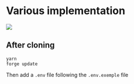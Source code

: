 # Various implementation

![](https://img.shields.io/badge/Node.js-v16.15.0-blue)

## After cloning

```
yarn
forge update
```

Then add a `.env` file following the `.env.exemple` file

